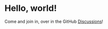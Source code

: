 # Hello, world!

Come and join in, over in the GitHub [Discussions](https://github.com/cueniform/hello-world/discussions/1)!
